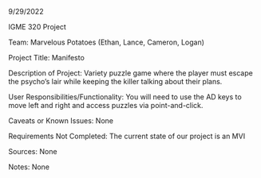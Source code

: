 9/29/2022

IGME 320 Project

Team: Marvelous Potatoes (Ethan, Lance, Cameron, Logan)

Project Title: Manifesto

Description of Project: Variety puzzle game where the player must escape the psycho’s lair while keeping the killer talking about their plans.

User Responsibilities/Functionality: You will need to use the AD keys to move left and right and access puzzles via point-and-click.

Caveats or Known Issues: None

Requirements Not Completed: The current state of our project is an MVI

Sources: None

Notes: None
